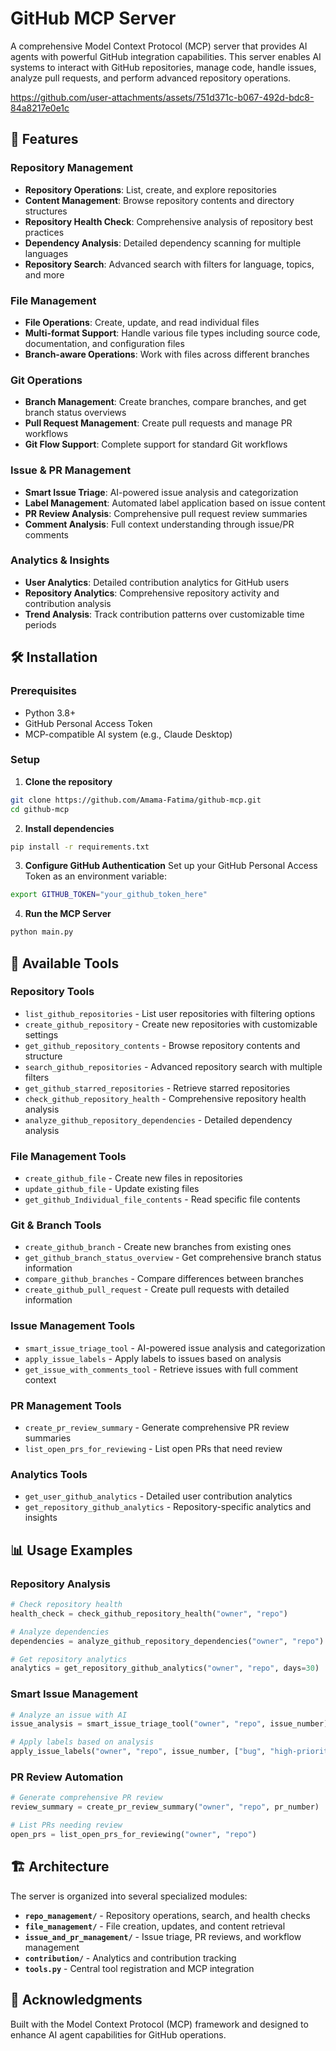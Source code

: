 # GitHub MCP Server

A comprehensive Model Context Protocol (MCP) server that provides AI agents with powerful GitHub integration capabilities. This server enables AI systems to interact with GitHub repositories, manage code, handle issues, analyze pull requests, and perform advanced repository operations.

https://github.com/user-attachments/assets/751d371c-b067-492d-bdc8-84a8217e0e1c

## 🚀 Features

### Repository Management
- **Repository Operations**: List, create, and explore repositories
- **Content Management**: Browse repository contents and directory structures
- **Repository Health Check**: Comprehensive analysis of repository best practices
- **Dependency Analysis**: Detailed dependency scanning for multiple languages
- **Repository Search**: Advanced search with filters for language, topics, and more

### File Management
- **File Operations**: Create, update, and read individual files
- **Multi-format Support**: Handle various file types including source code, documentation, and configuration files
- **Branch-aware Operations**: Work with files across different branches

### Git Operations
- **Branch Management**: Create branches, compare branches, and get branch status overviews
- **Pull Request Management**: Create pull requests and manage PR workflows
- **Git Flow Support**: Complete support for standard Git workflows

### Issue & PR Management
- **Smart Issue Triage**: AI-powered issue analysis and categorization
- **Label Management**: Automated label application based on issue content
- **PR Review Analysis**: Comprehensive pull request review summaries
- **Comment Analysis**: Full context understanding through issue/PR comments

### Analytics & Insights
- **User Analytics**: Detailed contribution analytics for GitHub users
- **Repository Analytics**: Comprehensive repository activity and contribution analysis
- **Trend Analysis**: Track contribution patterns over customizable time periods

## 🛠️ Installation

### Prerequisites
- Python 3.8+
- GitHub Personal Access Token
- MCP-compatible AI system (e.g., Claude Desktop)

### Setup

1. **Clone the repository**
```bash
git clone https://github.com/Amama-Fatima/github-mcp.git
cd github-mcp
```

2. **Install dependencies**
```bash
pip install -r requirements.txt
```

3. **Configure GitHub Authentication**
Set up your GitHub Personal Access Token as an environment variable:
```bash
export GITHUB_TOKEN="your_github_token_here"
```

4. **Run the MCP Server**
```bash
python main.py
```

## 🔧 Available Tools

### Repository Tools
- `list_github_repositories` - List user repositories with filtering options
- `create_github_repository` - Create new repositories with customizable settings
- `get_github_repository_contents` - Browse repository contents and structure
- `search_github_repositories` - Advanced repository search with multiple filters
- `get_github_starred_repositories` - Retrieve starred repositories
- `check_github_repository_health` - Comprehensive repository health analysis
- `analyze_github_repository_dependencies` - Detailed dependency analysis

### File Management Tools
- `create_github_file` - Create new files in repositories
- `update_github_file` - Update existing files
- `get_github_Individual_file_contents` - Read specific file contents

### Git & Branch Tools
- `create_github_branch` - Create new branches from existing ones
- `get_github_branch_status_overview` - Get comprehensive branch status information
- `compare_github_branches` - Compare differences between branches
- `create_github_pull_request` - Create pull requests with detailed information

### Issue Management Tools
- `smart_issue_triage_tool` - AI-powered issue analysis and categorization
- `apply_issue_labels` - Apply labels to issues based on analysis
- `get_issue_with_comments_tool` - Retrieve issues with full comment context

### PR Management Tools
- `create_pr_review_summary` - Generate comprehensive PR review summaries
- `list_open_prs_for_reviewing` - List open PRs that need review

### Analytics Tools
- `get_user_github_analytics` - Detailed user contribution analytics
- `get_repository_github_analytics` - Repository-specific analytics and insights

## 📊 Usage Examples

### Repository Analysis
```python
# Check repository health
health_check = check_github_repository_health("owner", "repo")

# Analyze dependencies
dependencies = analyze_github_repository_dependencies("owner", "repo")

# Get repository analytics
analytics = get_repository_github_analytics("owner", "repo", days=30)
```

### Smart Issue Management
```python
# Analyze an issue with AI
issue_analysis = smart_issue_triage_tool("owner", "repo", issue_number)

# Apply labels based on analysis
apply_issue_labels("owner", "repo", issue_number, ["bug", "high-priority"])
```

### PR Review Automation
```python
# Generate comprehensive PR review
review_summary = create_pr_review_summary("owner", "repo", pr_number)

# List PRs needing review
open_prs = list_open_prs_for_reviewing("owner", "repo")
```

## 🏗️ Architecture

The server is organized into several specialized modules:

- **`repo_management/`** - Repository operations, search, and health checks
- **`file_management/`** - File creation, updates, and content retrieval
- **`issue_and_pr_management/`** - Issue triage, PR reviews, and workflow management
- **`contribution/`** - Analytics and contribution tracking
- **`tools.py`** - Central tool registration and MCP integration


## 🙏 Acknowledgments

Built with the Model Context Protocol (MCP) framework and designed to enhance AI agent capabilities for GitHub operations.
